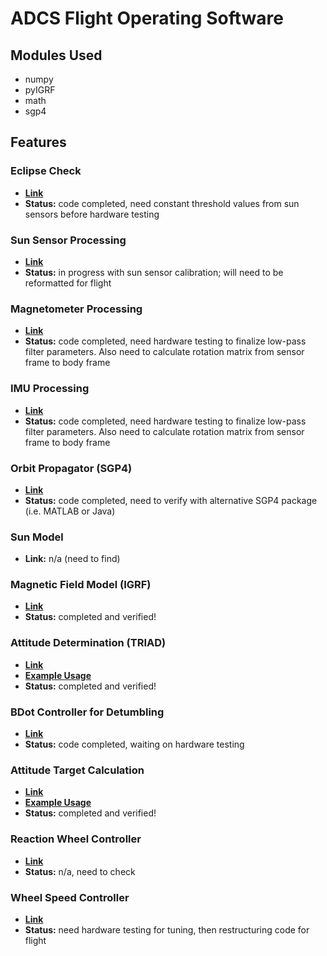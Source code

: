 # ADCS Flight Operating Software

## Modules Used
- numpy
- pyIGRF
- math
- sgp4

## Features
### Eclipse Check 
- <b>[Link](determination/eclipseCheck.py)</b>
- <b>Status:</b> code completed, need constant threshold values from sun sensors before hardware testing

### Sun Sensor Processing
- <b>[Link](Sun_Sensors/Sun_Sensors_Testing_Code_V0.py)</b>
- <b>Status:</b> in progress with sun sensor calibration; will need to be reformatted for flight

### Magnetometer Processing
- <b>[Link](determination/SensorProcessing/mag_processing.py)</b>
- <b>Status:</b> code completed, need hardware testing to finalize low-pass filter parameters. Also need to calculate rotation matrix from sensor frame to body frame

### IMU Processing
- <b>[Link](determination/SensorProcessing/mag_processing.py)</b>
- <b>Status:</b> code completed, need hardware testing to finalize low-pass filter parameters. Also need to calculate rotation matrix from sensor frame to body frame

### Orbit Propagator (SGP4)
- <b>[Link](SGP4_orbit_propagator/TLE_to_pos_vel.py)</b>
- <b>Status:</b> code completed, need to verify with alternative SGP4 package (i.e. MATLAB or Java)

### Sun Model
- <b>Link:</b> n/a (need to find)

### Magnetic Field Model (IGRF)
- <b>[Link](determination/IGRF/igrf_mag_vector_ecef.py)</b>
- <b>Status:</b> completed and verified!

### Attitude Determination (TRIAD)
- <b>[Link](determination/TRIAD/triad_class.py)</b>
- <b>[Example Usage](determination/triad_test_script.py)</b>
- <b>Status:</b> completed and verified!

### BDot Controller for Detumbling
- <b>[Link](bdot_control/code_for_hardware_testing/bdot_control.py)</b>
- <b>Status:</b> code completed, waiting on hardware testing

### Attitude Target Calculation
- <b>[Link](determination/TargetCalculation/target_calc.py)</b>
- <b>[Example Usage](determination/target_calc_test.py)</b>
- <b>Status:</b> completed and verified!

### Reaction Wheel Controller
- <b>[Link](control_system/Simulation/Attitude_Controller.py)</b>
- <b>Status:</b> n/a, need to check

### Wheel Speed Controller
- <b>[Link](control_system/MRW_Test.py)</b>
- <b>Status:</b> need hardware testing for tuning, then restructuring code for flight
